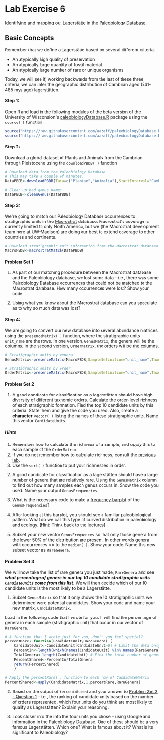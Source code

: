 # Lab Exercise 6

Identifying and mapping out Lagerstätte in the [Paleobiology Database](https://paleobiodb.org/#/).

## Basic Concepts

Remember that we define a Lagerstätte based on several different criteria.

+ An atypically high quality of preservation
+ An atypically large quantity of fossil material
+ An atypically large number of rare or unique organisms

Today, we will see if, working backwards from the last of these three criteria, we can infer the geographic distribution of Cambrian aged (541-485 mys ago) lagerstätten.

#### Step 1:

Open R and load in the following modules of the beta version of the University of Wisconsion's [paleobiologyDatabase.R](https://github.com/aazaff/paleobiologyDatabase.R) package using the ````source( )```` function.

````R
source("https://raw.githubusercontent.com/aazaff/paleobiologyDatabase.R/master/communityMatrix.R")
source("https://raw.githubusercontent.com/aazaff/paleobiologyDatabase.R/master/cullMatrix.R")
````

#### Step 2:

Download a global dataset of Plants and Animals from the Cambrian through Pleistocene using the ````downloadPBDB( )```` function

````R
# Download data from the Paleobiology Database
# This may take a couple of minutes.
DataPBDB<-downloadPBDB(Taxa=c("Plantae","Animalia"),StartInterval="Cambrian",StopInterval="Cambrian")

# Clean up bad genus names
DataPBDB<-cleanGenus(DataPBDB)
````

#### Step 3:

We're going to match our Paleobiology Database occurrences to stratigraphic units in the [Macrostrat](https://macrostrat.org) database. Macrostrat's coverage is currently limited to only North America, but we (the Macrostrat development team here at UW-Madison) are doing our best to extend coverage to other countries and continents.

````R
# Download stratigraphic unit information from the Macrostrat database and match it to the PBDB data
MacroPBDB<-macrostratMatch(DataPBDB)
````

#### Problem Set 1

1) As part of our matching procedure between the Macrostrat database and the Paleobiology database, we lost some data - i.e., there was some Paleobiology Database occurrences that could not be matched to the Macrostrat database. How many occurrences were lost? Show your code.

2) Using what you know about the Macrostrat database can you speculate as to why so much data was lost?

#### Step 4:

We are going to convert our new database into several abundance matrices using the ````presenceMatrix( )```` function, where the stratigraphic units ````unit_name```` are the rows. In one version, ````GenusMatrix````, the genera will be the columns. In the second version, ````OrderMatrix````, the orders will be the columns.

````R
# Stratigraphic units by genera
GenusMatrix<-presenceMatrix(MacroPBDB,SampleDefinition="unit_name",TaxonRank="genus")

# Stratigraphic units by order
OrderMatrix<-presenceMatrix(MacroPBDB,SampleDefinition="unit_name",TaxonRank="order")
````

#### Problem Set 2

1) A good candidate for classification as a lagerstätten should have high diversity of different taxnomic orders. Calculate the order-level richness of each stratigraphic formation. Find the top 10 candidate units by this criteria. State them and give the code you used. Also, create a **character** ````vector( )```` listing the names of these stratigraphic units. Name this vector ````CandidateUnits````.

##### Hints
1. Remember how to calculate the richness of a sample, and *apply* this to each sample of the ````OrderMatrix````.
2. If you do not remember how to calculate richness, consult the [previous lab](https://github.com/aazaff/teachPaleobiology/blob/master/LabExercise5.md#problem-set-2).
3. Use the ````sort( )```` function to put your richnesses in order.

2) A good candidate for classification as a lagerstätten should have a large number of genera that are relatively rare. Using the ````GenusMatrix```` column to find out how many samples each genus occurs in. Show the code you used. Name your output ````GenusFrequencies````.

3) What is the necessary code to make a [frequency barplot](https://github.com/aazaff/startLearn.R/blob/master/expertConcepts.md#describing-distributions-with-statistics) of the ````GenusFrequencies````?

4) After looking at this barplot, you should see a familiar paleobiological pattern. What do we call this type of curved distribution in paleobiology and ecology. [Hint: Think back to the lectures]

5) Subset your new vector ````GenusFrequences```` so that only those genera from the lower 50% of the distribution are present. In other words genera with occurrences <= to the ````median( )````. Show your code. Name this new subset vector as ````RareGenera````.

#### Problem Set 3

We will now take the list of rare genera you just made, ````RareGenera```` and see ***what percentage of genera in our top 10 candidate stratigraphic units ````CandiateUnits```` come from this list***. We will then decide which of our 10 candidate units is the most likely to be a Lagerstätte.

1) Subset ````GenusMatrix```` so that it only shows the 10 stratigraphic units we determined were potential candidates. Show your code and name your new matrix, ````CandidateMatrix````.

Load in the following code that I wrote for you. It will find the percentage of genera in each sample (stratigraphic unit) that occur in our vector of ````RareGenera````.

````R
# A function that I wrote just for you, don't you feel special?
percentRare<-function(CandidateUnit,RareGenera) {
    CandidateUnit<-CandidateUnit[CandidateUnit>0] # Limit the data only to taxa prensent (non-zero) in the unit
    PercentIn<-length(which(names(CandidateUnit) %in% names(RareGenera))) # Find the number of genera in the CandidateUnit that are in RareGenera
    TotalGenera<-length(CandidateUnit) # Find the total number of genera in the unit
    PercentShared<-PercentIn/TotalGenera
    return(PercentShared)
    }
    
# Apply the percentRare( ) function to each row of CandidateMatrix
PercentShared<-apply(CandidateMatrix,1,percentRare,RareGenera)
````

2) Based on the output of ````PercentShared```` and your answer to [Problem Set 2 - Question 1](#problem-set-2) - i.e., the ranking of candidate units based on the number of orders represented, which four units do you think are most likely to qualify as Lagerstätten? Explain your reasoning. 

3) Look closer into the into the four units you chose - using Google and information in the Paleobiology Database. One of these should be a very famous Lagerstätten. Which one? What is famous about it? What is its significant to Paleobiology?
